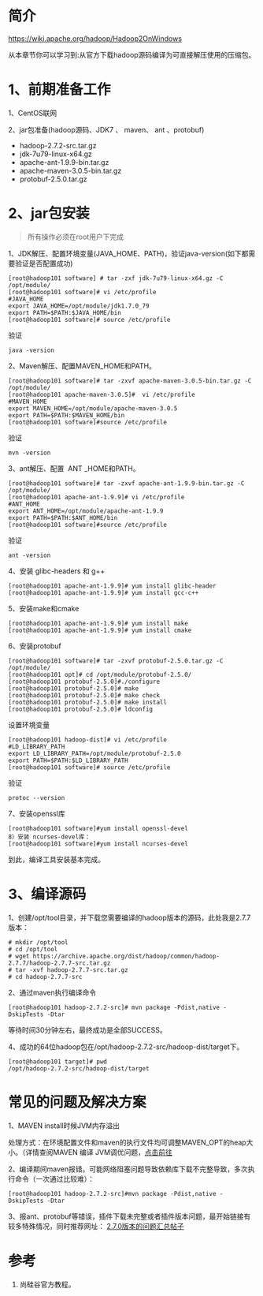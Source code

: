 # 简介
https://wiki.apache.org/hadoop/Hadoop2OnWindows

从本章节你可以学习到:从官方下载hadoop源码编译为可直接解压使用的压缩包。

# 1、前期准备工作
1、CentOS联网 

2、jar包准备(hadoop源码、JDK7 、 maven、 ant 、protobuf)
* hadoop-2.7.2-src.tar.gz
* jdk-7u79-linux-x64.gz
* apache-ant-1.9.9-bin.tar.gz
* apache-maven-3.0.5-bin.tar.gz
* protobuf-2.5.0.tar.gz

# 2、jar包安装
> 所有操作必须在root用户下完成

1、JDK解压、配置环境变量(JAVA_HOME、PATH)，验证java-version(如下都需要验证是否配置成功)
```shell
[root@hadoop101 software] # tar -zxf jdk-7u79-linux-x64.gz -C /opt/module/
[root@hadoop101 software]# vi /etc/profile
#JAVA_HOME
export JAVA_HOME=/opt/module/jdk1.7.0_79
export PATH=$PATH:$JAVA_HOME/bin
[root@hadoop101 software]# source /etc/profile
```
验证
```
java -version
```
2、Maven解压、配置MAVEN_HOME和PATH。
```
[root@hadoop101 software]# tar -zxvf apache-maven-3.0.5-bin.tar.gz -C /opt/module/
[root@hadoop101 apache-maven-3.0.5]#  vi /etc/profile
#MAVEN_HOME
export MAVEN_HOME=/opt/module/apache-maven-3.0.5
export PATH=$PATH:$MAVEN_HOME/bin
[root@hadoop101 software]#source /etc/profile
```
验证
```
mvn -version
```
3、ant解压、配置  ANT _HOME和PATH。
```
[root@hadoop101 software]# tar -zxvf apache-ant-1.9.9-bin.tar.gz -C /opt/module/
[root@hadoop101 apache-ant-1.9.9]# vi /etc/profile
#ANT_HOME
export ANT_HOME=/opt/module/apache-ant-1.9.9
export PATH=$PATH:$ANT_HOME/bin
[root@hadoop101 software]#source /etc/profile
```
验证
```
ant -version
```
4、安装 glibc-headers 和 g++
```shell
[root@hadoop101 apache-ant-1.9.9]# yum install glibc-header
[root@hadoop101 apache-ant-1.9.9]# yum install gcc-c++
```
5、安装make和cmake
```shell
[root@hadoop101 apache-ant-1.9.9]# yum install make
[root@hadoop101 apache-ant-1.9.9]# yum install cmake
```
6、安装protobuf
```shell
[root@hadoop101 software]# tar -zxvf protobuf-2.5.0.tar.gz -C /opt/module/
[root@hadoop101 opt]# cd /opt/module/protobuf-2.5.0/
[root@hadoop101 protobuf-2.5.0]#./configure 
[root@hadoop101 protobuf-2.5.0]# make 
[root@hadoop101 protobuf-2.5.0]# make check 
[root@hadoop101 protobuf-2.5.0]# make install 
[root@hadoop101 protobuf-2.5.0]# ldconfig 
```
设置环境变量
```
[root@hadoop101 hadoop-dist]# vi /etc/profile
#LD_LIBRARY_PATH
export LD_LIBRARY_PATH=/opt/module/protobuf-2.5.0
export PATH=$PATH:$LD_LIBRARY_PATH
[root@hadoop101 software]# source /etc/profile
```
验证
```
protoc --version
```
7、安装openssl库
``` shell
[root@hadoop101 software]#yum install openssl-devel
8）安装 ncurses-devel库：
[root@hadoop101 software]#yum install ncurses-devel
```
到此，编译工具安装基本完成。

# 3、编译源码
1、创建/opt/tool目录，并下载您需要编译的hadoop版本的源码，此处我是2.7.7版本：
```
# mkdir /opt/tool
# cd /opt/tool
# wget https://archive.apache.org/dist/hadoop/common/hadoop-2.7.7/hadoop-2.7.7-src.tar.gz
# tar -xvf hadoop-2.7.7-src.tar.gz
# cd hadoop-2.7.7-src
```

2、通过maven执行编译命令
```
[root@hadoop101 hadoop-2.7.2-src]# mvn package -Pdist,native -DskipTests -Dtar
```
等待时间30分钟左右，最终成功是全部SUCCESS。

4、成功的64位hadoop包在/opt/hadoop-2.7.2-src/hadoop-dist/target下。
```
[root@hadoop101 target]# pwd
/opt/hadoop-2.7.2-src/hadoop-dist/target
```
# 常见的问题及解决方案
1、MAVEN install时候JVM内存溢出

处理方式：在环境配置文件和maven的执行文件均可调整MAVEN_OPT的heap大小。（详情查阅MAVEN 编译 JVM调优问题，[点击前往](http://outofmemory.cn/code-snippet/12652/maven-outofmemoryerror-method)

2、编译期间maven报错。可能网络阻塞问题导致依赖库下载不完整导致，多次执行命令（一次通过比较难）：
```
[root@hadoop101 hadoop-2.7.2-src]#mvn package -Pdist,native -DskipTests -Dtar
```
3、报ant、protobuf等错误，插件下载未完整或者插件版本问题，最开始链接有较多特殊情况，同时推荐网址：
[2.7.0版本的问题汇总帖子](http://www.tuicool.com/articles/IBn63qf)

# 参考
1. 尚硅谷官方教程。




